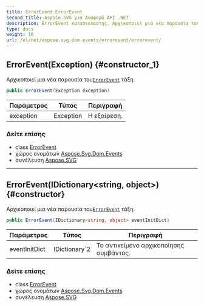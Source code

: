 ```yaml
---
title: ErrorEvent.ErrorEvent
second_title: Aspose.SVG για Αναφορά API .NET
description: ErrorEvent κατασκευαστής. Αρχικοποιεί μια νέα παρουσία τουErrorEvent τάξη.
type: docs
weight: 10
url: /el/net/aspose.svg.dom.events/errorevent/errorevent/
---
```

## ErrorEvent(Exception) {#constructor_1}

Αρχικοποιεί μια νέα παρουσία του[`ErrorEvent`](../) τάξη.

```csharp
public ErrorEvent(Exception exception)
```

| Παράμετρος | Τύπος | Περιγραφή |
| --- | --- | --- |
| exception | Exception | Η εξαίρεση. |

### Δείτε επίσης

* class [ErrorEvent](../)
* χώρος ονομάτων [Aspose.Svg.Dom.Events](../../errorevent/)
* συνέλευση [Aspose.SVG](../../../)

---

## ErrorEvent(IDictionary&lt;string, object&gt;) {#constructor}

Αρχικοποιεί μια νέα παρουσία του[`ErrorEvent`](../) τάξη.

```csharp
public ErrorEvent(IDictionary<string, object> eventInitDict)
```

| Παράμετρος | Τύπος | Περιγραφή |
| --- | --- | --- |
| eventInitDict | IDictionary`2 | Το αντικείμενο αρχικοποίησης συμβάντος. |

### Δείτε επίσης

* class [ErrorEvent](../)
* χώρος ονομάτων [Aspose.Svg.Dom.Events](../../errorevent/)
* συνέλευση [Aspose.SVG](../../../)


